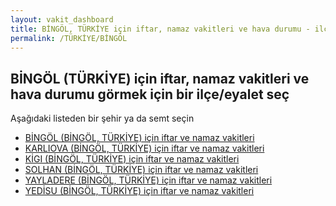 ```yaml
---
layout: vakit_dashboard
title: BİNGÖL, TÜRKİYE için iftar, namaz vakitleri ve hava durumu - ilçe/eyalet seç
permalink: /TÜRKİYE/BİNGÖL
---
```


## BİNGÖL (TÜRKİYE) için iftar, namaz vakitleri ve hava durumu  görmek için bir ilçe/eyalet seç

Aşağıdaki listeden bir şehir ya da semt seçin

* [BİNGÖL (BİNGÖL, TÜRKİYE) için iftar ve namaz vakitleri](/TÜRKİYE/BİNGÖL/BİNGÖL)
* [KARLIOVA (BİNGÖL, TÜRKİYE) için iftar ve namaz vakitleri](/TÜRKİYE/BİNGÖL/KARLIOVA)
* [KİGI (BİNGÖL, TÜRKİYE) için iftar ve namaz vakitleri](/TÜRKİYE/BİNGÖL/KİGI)
* [SOLHAN (BİNGÖL, TÜRKİYE) için iftar ve namaz vakitleri](/TÜRKİYE/BİNGÖL/SOLHAN)
* [YAYLADERE (BİNGÖL, TÜRKİYE) için iftar ve namaz vakitleri](/TÜRKİYE/BİNGÖL/YAYLADERE)
* [YEDİSU (BİNGÖL, TÜRKİYE) için iftar ve namaz vakitleri](/TÜRKİYE/BİNGÖL/YEDİSU)

<script type="text/javascript">
  var GLOBAL_COUNTRY = 'TÜRKİYE';
  var GLOBAL_CITY = 'BİNGÖL';
  var GLOBAL_STATE = 'BİNGÖL';
</script>
